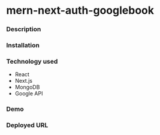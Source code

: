 # mern-next-auth-googlebook

### Description

### Installation

### Technology used
- React
- Next.js
- MongoDB
- Google API

### Demo

### Deployed URL